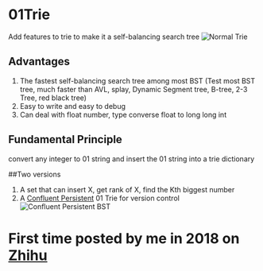# 01Trie

Add features to trie to make it a self-balancing search tree
![Normal Trie](https://i.postimg.cc/HLKqXrgT/Patricia-tree.png)

## Advantages

1. The fastest self-balancing search tree among most BST 
(Test most BST tree, much faster than AVL, splay, Dynamic Segment tree, B-tree, 2-3 Tree, red black tree)
2. Easy to write and easy to debug
3. Can deal with float number, type converse float to long long int


## Fundamental Principle
convert any integer to 01 string and insert the 01 string into a trie dictionary


##Two versions
1. A set that can insert X, get rank of X, find the Kth biggest number
2. A [Confluent Persistent](https://en.wikipedia.org/wiki/Persistent_data_structure) 01 Trie for version control
![Confluent Persistent BST](https://mriet.files.wordpress.com/2012/02/clojure-trees.png)
# First time posted by me in 2018 on [Zhihu](https://www.zhihu.com/question/288096930/answer/459907566)


